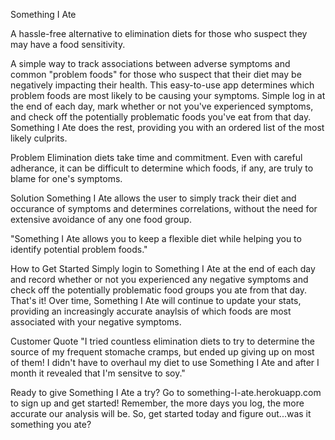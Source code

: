 Something I Ate

A hassle-free alternative to elimination diets for those who suspect they may have a food sensitivity.

A simple way to track associations between adverse symptoms and common "problem foods" for those who suspect that their diet may be negatively impacting their health. This easy-to-use app determines which problem foods are most likely to be causing your symptoms. Simple log in at the end of each day, mark whether or not you've experienced symptoms, and check off the potentially problematic foods you've eat from that day. Something I Ate does the rest, providing you with an ordered list of the most likely culprits.

Problem
Elimination diets take time and commitment. Even with careful adherance, it can be difficult to determine which foods, if any, are truly to blame for one's symptoms.

Solution
Something I Ate allows the user to simply track their diet and occurance of symptoms and determines correlations, without the need for extensive avoidance of any one food group.

"Something I Ate allows you to keep a flexible diet while helping you to identify potential problem foods."

How to Get Started
Simply login to Something I Ate at the end of each day and record whether or not you experienced any negative symptoms and check off the potentially problematic food groups you ate from that day. That's it! Over time, Something I Ate will continue to update your stats, providing an increasingly accurate anaylsis of which foods are most associated with your negative symptoms.

Customer Quote
"I tried countless elimination diets to try to determine the source of my frequent stomache cramps, but ended up giving up on most of them! I didn't have to overhaul my diet to use Something I Ate and after I month it revealed that I'm sensitve to soy."

Ready to give Something I Ate a try? Go to something-I-ate.herokuapp.com to sign up and get started! Remember, the more days you log, the more accurate our analysis will be. So, get started today and figure out...was it something you ate?

